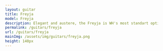 ```yaml
---
layout: guitar
title: Freyja
model: Freyja
description: Elegant and austere, the Freyja is WH's most standart option. Ideal for anyone who relegates customization to a second term but demands contrasted quality
permalink: /guitars/freyja
url: /guitars/freyja
mainImg: /assets/img/guitars/freyja.png
height: 140px
---
```


